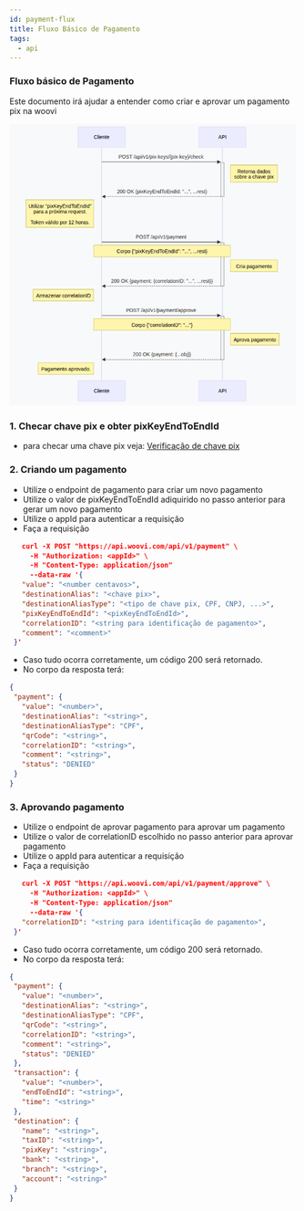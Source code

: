 ```yaml
---
id: payment-flux
title: Fluxo Básico de Pagamento
tags:
  - api
---
```


### Fluxo básico de Pagamento

Este documento irá ajudar a entender como criar e aprovar um pagamento pix na woovi

![diagrama sequencial fluxo basico de pagamento woovi](./__assets__/sequenceDiagrama_fluxo_de_pagamento.png)

### 1. Checar chave pix e obter pixKeyEndToEndId
  * para checar uma chave pix veja: [Verificação de chave pix](./check-pix-key.md)


### 2. Criando um pagamento
 * Utilize o endpoint de pagamento para criar um novo pagamento
 * Utilize o valor de pixKeyEndToEndId adiquirido no passo anterior para gerar um novo pagamento
 * Utilize o appId para autenticar a requisição
 * Faça a requisição
 ```JSON
    curl -X POST "https://api.woovi.com/api/v1/payment" \
      -H "Authorization: <appId>" \
      -H "Content-Type: application/json" 
      --data-raw '{
    "value": "<number centavos>",
    "destinationAlias": "<chave pix>",
    "destinationAliasType": "<tipo de chave pix, CPF, CNPJ, ...>",
    "pixKeyEndToEndId": "<pixKeyEndToEndId>",
    "correlationID": "<string para identificação de pagamento>",
    "comment": "<comment>"
  }'

 ```

 * Caso tudo ocorra corretamente, um código 200 será retornado.
 * No corpo da resposta terá:
 ```JSON
{
  "payment": {
    "value": "<number>",
    "destinationAlias": "<string>",
    "destinationAliasType": "CPF",
    "qrCode": "<string>",
    "correlationID": "<string>",
    "comment": "<string>",
    "status": "DENIED"
  }
}
  ```

### 3. Aprovando pagamento
 * Utilize o endpoint de aprovar pagamento para aprovar um pagamento
 * Utilize o valor de correlationID escolhido no passo anterior para aprovar pagamento
 * Utilize o appId para autenticar a requisição
 * Faça a requisição
 ```JSON
    curl -X POST "https://api.woovi.com/api/v1/payment/approve" \
      -H "Authorization: <appId>" \
      -H "Content-Type: application/json" 
      --data-raw '{
    "correlationID": "<string para identificação de pagamento>",
  }'

 ```

 * Caso tudo ocorra corretamente, um código 200 será retornado.
 * No corpo da resposta terá:
 ```JSON
{
  "payment": {
    "value": "<number>",
    "destinationAlias": "<string>",
    "destinationAliasType": "CPF",
    "qrCode": "<string>",
    "correlationID": "<string>",
    "comment": "<string>",
    "status": "DENIED"
  },
  "transaction": {
    "value": "<number>",
    "endToEndId": "<string>",
    "time": "<string>"
  },
  "destination": {
    "name": "<string>",
    "taxID": "<string>",
    "pixKey": "<string>",
    "bank": "<string>",
    "branch": "<string>",
    "account": "<string>"
  }
}
```
